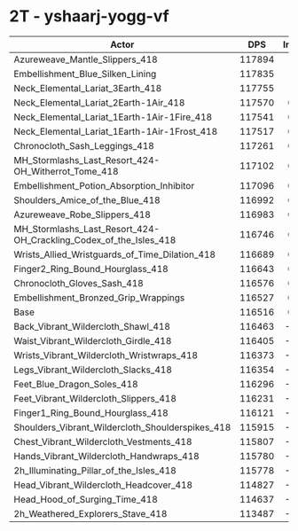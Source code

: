 # 2T - yshaarj-yogg-vf
| Actor | DPS | Increase |
|---|:---:|:---:|
|Azureweave_Mantle_Slippers_418|117894|1.18%|
|Embellishment_Blue_Silken_Lining|117835|1.13%|
|Neck_Elemental_Lariat_3Earth_418|117755|1.06%|
|Neck_Elemental_Lariat_2Earth-1Air_418|117570|0.90%|
|Neck_Elemental_Lariat_1Earth-1Air-1Fire_418|117541|0.88%|
|Neck_Elemental_Lariat_1Earth-1Air-1Frost_418|117517|0.86%|
|Chronocloth_Sash_Leggings_418|117261|0.64%|
|MH_Stormlashs_Last_Resort_424-OH_Witherrot_Tome_418|117102|0.50%|
|Embellishment_Potion_Absorption_Inhibitor|117096|0.50%|
|Shoulders_Amice_of_the_Blue_418|116992|0.41%|
|Azureweave_Robe_Slippers_418|116983|0.40%|
|MH_Stormlashs_Last_Resort_424-OH_Crackling_Codex_of_the_Isles_418|116746|0.20%|
|Wrists_Allied_Wristguards_of_Time_Dilation_418|116689|0.15%|
|Finger2_Ring_Bound_Hourglass_418|116643|0.11%|
|Chronocloth_Gloves_Sash_418|116576|0.05%|
|Embellishment_Bronzed_Grip_Wrappings|116527|0.01%|
|Base|116516|0.00%|
|Back_Vibrant_Wildercloth_Shawl_418|116463|-0.05%|
|Waist_Vibrant_Wildercloth_Girdle_418|116405|-0.10%|
|Wrists_Vibrant_Wildercloth_Wristwraps_418|116373|-0.12%|
|Legs_Vibrant_Wildercloth_Slacks_418|116354|-0.14%|
|Feet_Blue_Dragon_Soles_418|116296|-0.19%|
|Feet_Vibrant_Wildercloth_Slippers_418|116231|-0.25%|
|Finger1_Ring_Bound_Hourglass_418|116121|-0.34%|
|Shoulders_Vibrant_Wildercloth_Shoulderspikes_418|115915|-0.52%|
|Chest_Vibrant_Wildercloth_Vestments_418|115807|-0.61%|
|Hands_Vibrant_Wildercloth_Handwraps_418|115780|-0.63%|
|2h_Illuminating_Pillar_of_the_Isles_418|115778|-0.63%|
|Head_Vibrant_Wildercloth_Headcover_418|114827|-1.45%|
|Head_Hood_of_Surging_Time_418|114637|-1.61%|
|2h_Weathered_Explorers_Stave_418|113487|-2.60%|

